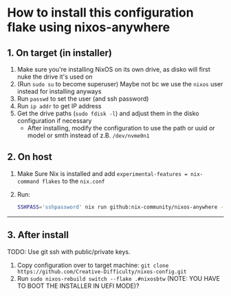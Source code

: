 # How to install this configuration flake using nixos-anywhere

## 1. On target (in installer)

1. Make sure you're installing NixOS on its own drive, as disko will first nuke the drive it's used on
2. (Run `sudo su` to become superuser) Maybe not bc we use the `nixos` user instead for installing anyways
3. Run `passwd` to set the user (and ssh password)
4. Run `ip addr` to get IP address
5. Get the drive paths (`sudo fdisk -l`) and adjust them in the disko configuration if necessary
    - After installing, modify the configuration to use the path or uuid or model or smth instead of z.B. `/dev/nvme0n1`

## 2. On host

1. Make Sure Nix is installed and add `experimental-features = nix-command flakes` to the `nix.conf`
2. Run:

    ```bash
    SSHPASS='sshpassword' nix run github:nix-community/nixos-anywhere -- --generate-hardware-config nixos-generate-config ./hosts/nixosbtw/hardware-configuration.nix --flake '.#nixosbtw' --env-password 'sshpassword' --build-on remote --target-host nixos@192.168.0.100
    ```

---

## 3. After install

TODO: Use git ssh with public/private keys.

1. Copy configuration over to target machine: `git clone https://github.com/Creative-Difficulty/nixos-config.git`
2. Run `sudo nixos-rebuild switch --flake .#nixosbtw`
(NOTE: YOU HAVE TO BOOT THE INSTALLER IN UEFI MODE)?
